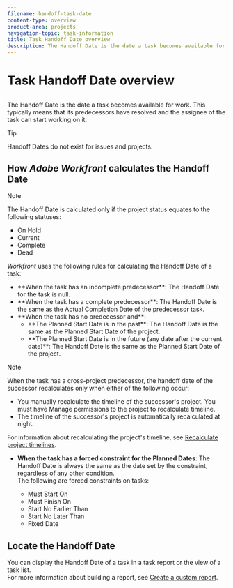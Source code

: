 ```yaml
---
filename: handoff-task-date
content-type: overview
product-area: projects
navigation-topic: task-information
title: Task Handoff Date overview
description: The Handoff Date is the date a task becomes available for work. This typically means that its predecessors have resolved and the assignee of the task can start working on it.
---
```


# Task Handoff Date overview

##  

The Handoff Date is the date a task becomes available for work. This typically means that its predecessors have resolved and the assignee of the task can start working on it.

>[!TIP]
>
>Handoff Dates do not exist for issues and projects.

## How *Adobe Workfront* calculates the Handoff Date

>[!NOTE]
>
>The Handoff Date is calculated only if the project status equates to the following statuses:
>
>* On Hold
>* Current
>* Complete
>* Dead
>

*Workfront* uses the following rules for calculating the Handoff Date of a task:

* <![CDATA[				]]>**When the task has an incomplete predecessor**: The Handoff Date for the task is null. 
* <![CDATA[				]]>**When the task has a complete predecessor**: The Handoff Date is the same as the Actual Completion Date of the predecessor task. 
* <![CDATA[				]]>**When the task has no predecessor and**:

  * <![CDATA[						]]>**The Planned Start Date is in the past**: The Handoff Date is the same as the Planned Start Date of the project. 
  * <![CDATA[						]]>**The Planned Start Date is in the future (any date after the current date)**: The Handoff Date is the same as the Planned Start Date of the project.

>[!NOTE]
>
>When the task has a cross-project predecessor, the handoff date of the successor recalculates only when either of the following occur:
>
>* You manually recalculate the timeline of the successor's project. You must have Manage permissions to the project to recalculate timeline. 
>* The timeline of the successor's project is automatically recalculated at night. 
>
>For information about recalculating the project's timeline, see [Recalculate project timelines](../../../manage-work/projects/manage-projects/recalculate-project-timeline.md).

* **When the task has a forced constraint for the Planned Dates**: The Handoff Date is always the same as the date set by the constraint, regardless of any other condition.   
  The following are forced constraints on tasks:

  * Must Start On
  * Must Finish On
  * Start No Earlier Than
  * Start No Later Than
  * Fixed Date

## Locate the Handoff Date

You can display the Handoff Date of a task in a task report or the view of a task list.  
For more information about building a report, see [Create a custom report](../../../reports-and-dashboards/reports/creating-and-managing-reports/create-custom-report.md).
